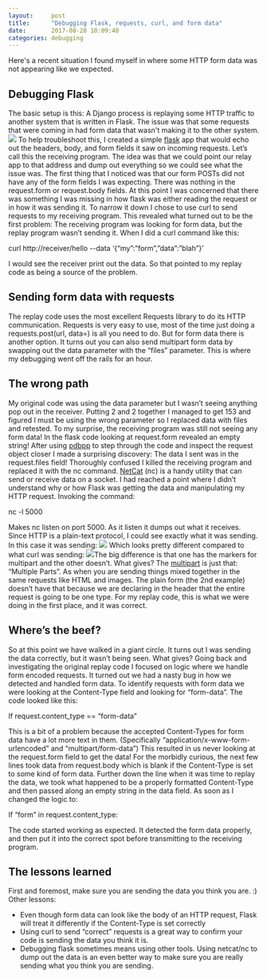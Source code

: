 ```yaml
---
layout:     post
title:      "Debugging Flask, requests, curl, and form data"
date:       2017-08-28 10:09:40
categories: debugging
---
```

Here's a recent situation I found myself in where some HTTP form data was not appearing like we expected. 

## Debugging Flask

The basic setup is this: A Django process is replaying some HTTP traffic to another system that is written in Flask. The issue was that some requests that were coming in had form data that wasn't making it to the other system. [![](https://ironboundsoftware.com/blog/wp-content/uploads/2017/08/html-1-420x315.jpg)](https://ironboundsoftware.com/blog/wp-content/uploads/2017/08/html-1.jpg) To help troubleshoot this, I created a simple [flask](http://flask.pocoo.org/) app that would echo out the headers, body, and form fields it saw on incoming requests. Let’s call this the receiving program. The idea was that we could point our relay app to that address and dump out everything so we could see what the issue was. The first thing that I noticed was that our form POSTs did not have any of the form fields I was expecting. There was nothing in the request.form or request.body fields. At this point I was concerned that there was something I was missing in how flask was either reading the request or in how it was sending it. To narrow it down I chose to use curl to send requests to my receiving program. This revealed what turned out to be the first problem: The receiving program was looking for form data, but the replay program wasn’t sending it. When I did a curl command like this: 

curl http://receiver/hello --data ‘{“my”:”form”,”data”:”blah”}’

I would see the receiver print out the data. So that pointed to my replay code as being a source of the problem. 

## Sending form data with requests

The replay code uses the most excellent Requests library to do its HTTP communication. Requests is very easy to use, most of the time just doing a requests.post(url, data=<your data to send>) is all you need to do. But for form data there is another option. It turns out you can also send multipart form data by swapping out the data parameter with the “files” parameter. This is where my debugging went off the rails for an hour. 

## The wrong path

My original code was using the data parameter but I wasn’t seeing anything pop out in the receiver. Putting 2 and 2 together I managed to get 153 and figured I must be using the wrong parameter so I replaced data with files and retested. To my surprise, the receiving program was still not seeing any form data! In the flask code looking at request.form revealed an empty string! After using [pdbpp](https://pypi.python.org/pypi/pdbpp/) to step through the code and inspect the request object closer I made a surprising discovery: The data I sent was in the request.files field! Thoroughly confused I killed the receiving program and replaced it with the nc command. [NetCat](https://en.wikipedia.org/wiki/Netcat) (nc) is a handy utility that can send or receive data on a socket. I had reached a point where I didn’t understand why or how Flask was getting the data and manipulating my HTTP request. Invoking the command: 

nc -l 5000

Makes nc listen on port 5000. As it listen it dumps out what it receives. Since HTTP is a plain-text protocol, I could see exactly what it was sending. In this case it was sending: [![](https://ironboundsoftware.com/blog/wp-content/uploads/2017/08/49e0ff83e6a744178097470d90c08bad-2.jpg)](https://ironboundsoftware.com/blog/wp-content/uploads/2017/08/49e0ff83e6a744178097470d90c08bad-2.jpg) Which looks pretty different compared to what curl was sending: [![](https://ironboundsoftware.com/blog/wp-content/uploads/2017/08/45307360650a44159c76983333aa7ad2.jpg)](https://ironboundsoftware.com/blog/wp-content/uploads/2017/08/45307360650a44159c76983333aa7ad2.jpg)The big difference is that one has the markers for multipart and the other doesn’t. What gives? The [multipart](https://en.wikipedia.org/wiki/Multipart/form-data) is just that: “Multiple Parts”. As when you are sending things mixed together in the same requests like HTML and images. The plain form (the 2nd example) doesn’t have that because we are declaring in the header that the entire request is going to be one type. For my replay code, this is what we were doing in the first place, and it was correct. 

## Where’s the beef?

So at this point we have walked in a giant circle. It turns out I was sending the data correctly, but it wasn’t being seen. What gives? Going back and investigating the original replay code I focused on logic where we handle form encoded requests. It turned out we had a nasty bug in how we detected and handled form data. To identify requests with form data we were looking at the Content-Type field and looking for “form-data”. The code looked like this: 

If request.content_type == “form-data”

This is a bit of a problem because the accepted Content-Types for form data have a lot more text in them. (Specifically “application/x-www-form-urlencoded” and “multipart/form-data”) This resulted in us never looking at the request.form field to get the data! For the morbidly curious, the next few lines took data from request.body which is blank if the Content-Type is set to some kind of form data. Further down the line when it was time to replay the data, we took what happened to be a properly formatted Content-Type and then passed along an empty string in the data field. As soon as I changed the logic to: 

If “form” in request.content_type:

The code started working as expected. It detected the form data properly, and then put it into the correct spot before transmitting to the receiving program. 

## The lessons learned

First and foremost, make sure you are sending the data you think you are. :) Other lessons: 

  * Even though form data can look like the body of an HTTP request, Flask will treat it differently if the Content-Type is set correctly
  * Using curl to send “correct” requests is a great way to confirm your code is sending the data you think it is.
  * Debugging flask sometimes means using other tools. Using netcat/nc to dump out the data is an even better way to make sure you are really sending what you think you are sending.


